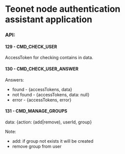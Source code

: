 # Teonet node authentication assistant application
 
 
### API:

#### 129 - CMD_CHECK_USER 

AccessToken for checking contains in data.


#### 130 - CMD_CHECK_USER_ANSWER 

Answers:
 * found - {accessTokens, data}
 * not found - {accessTokens, data: null}
 * error - {accessTokens, error}
  
#### 131 - CMD_MANAGE_GROUPS 
  
data: {action: (add|remove), userId, group}

Note:
  * add: if group not exists it will be created
  * remove group from user